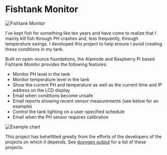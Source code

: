 # Fishtank Monitor
![Fishtank Monitor](/../master/fishtank_monitor/fishtank_monitor.jpg?raw=true "Fishtank Monitor")

I've kept fish for something like ten years and have come to realize that I mainly kill fish through PH crashes and, less frequently, through temperature swings.  I developed this project to help ensure I avoid creating these conditions in my tank.

Built on open-source foundations, the Alamode and Raspberry Pi based Fishtank Monitor provides the following features:
* Monitor PH level in the tank
* Monitor temperature level in the tank
* Show the current PH and temperature as well as the current time and IP address on the LCD display
* Email when conditions become unsafe
* Email reports showing recent sensor measurements (see below for an example)
* Control the tank lighting on a user-specified schedule
* Email when the PH sensor requires calibration

![Example chart](/../master/fishtank_monitor/chart_example.svg?raw=true "Example Chart")

This project has behefitted greatly from the efforts of the developers of the projects on which it depends.  See [doxygen output](http://edwillis.github.io/FishtankMonitor/index.html "here") for a list of these projects.  
